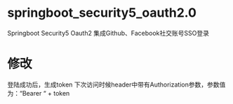 # springboot_security5_oauth2.0
Springboot Security5 Oauth2 集成Github、Facebook社交账号SSO登录

# 修改
登陆成功后，生成token
下次访问时候header中带有Authorization参数，参数值为：“Bearer “ + token
